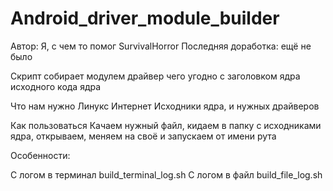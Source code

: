 # Android_driver_module_builder
Автор: Я, с чем то помог SurvivalHorror
Последняя доработка: ещё не было



Скрипт собирает модулем драйвер чего угодно с заголовком ядра исходного кода ядра



Что нам нужно
Линукс
Интернет
Исходники ядра, и нужных драйверов

 
 
 
Как пользоваться
Качаем нужный файл, кидаем в папку с исходниками ядра, открываем, меняем на своё и запускаем от имени рута




Особенности:

С логом в терминал build_terminal_log.sh
С логом в файл build_file_log.sh
